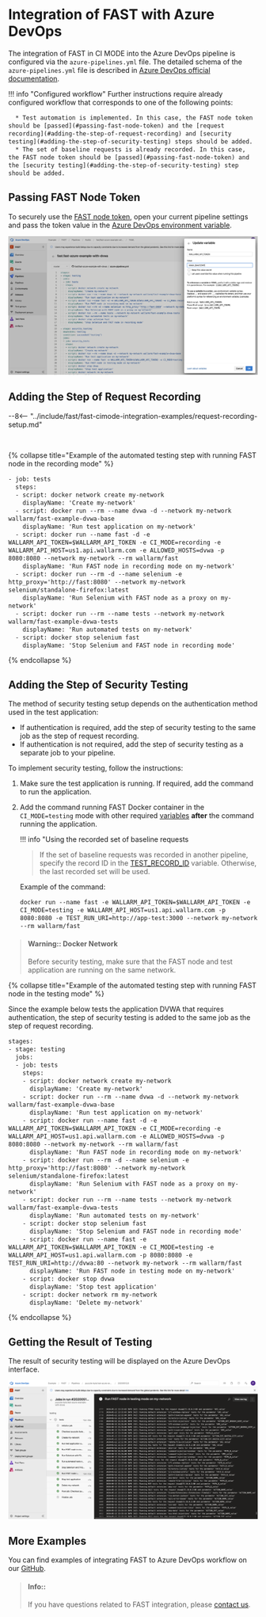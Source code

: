 # Integration of FAST with Azure DevOps

The integration of FAST in CI MODE into the Azure DevOps pipeline is configured via the `azure-pipelines.yml` file. The detailed schema of the `azure-pipelines.yml` file is described in [Azure DevOps official documentation](https://docs.microsoft.com/en-us/azure/devops/pipelines/yaml-schema?view=azure-devops&tabs=schema%2Cparameter-schema).

!!! info "Configured workflow"
    Further instructions require already configured workflow that corresponds to one of the following points:

      * Test automation is implemented. In this case, the FAST node token should be [passed](#passing-fast-node-token) and the [request recording](#adding-the-step-of-request-recording) and [security testing](#adding-the-step-of-security-testing) steps should be added.
      * The set of baseline requests is already recorded. In this case, the FAST node token should be [passed](#passing-fast-node-token) and the [security testing](#adding-the-step-of-security-testing) step should be added.

## Passing FAST Node Token

To securely use the [FAST node token](../../operations/create-node.md), open your current pipeline settings and pass the token value in the [Azure DevOps environment variable](https://docs.microsoft.com/en-us/azure/devops/pipelines/process/variables?view=azure-devops&tabs=yaml%2Cbatch#environment-variables).

![Passing Azure DevOps environment variable](../../../images/poc/common/examples/azure-devops-cimode/azure-env-var-example.png)

## Adding the Step of Request Recording

--8<-- "../include/fast/fast-cimode-integration-examples/request-recording-setup.md"

<br>

{% collapse title="Example of the automated testing step with running FAST node in the recording mode" %}

```
- job: tests
  steps:
  - script: docker network create my-network
    displayName: 'Create my-network'
  - script: docker run --rm --name dvwa -d --network my-network wallarm/fast-example-dvwa-base
    displayName: 'Run test application on my-network'
  - script: docker run --name fast -d -e WALLARM_API_TOKEN=$WALLARM_API_TOKEN -e CI_MODE=recording -e WALLARM_API_HOST=us1.api.wallarm.com -e ALLOWED_HOSTS=dvwa -p 8080:8080 --network my-network --rm wallarm/fast
    displayName: 'Run FAST node in recording mode on my-network'
  - script: docker run --rm -d --name selenium -e http_proxy='http://fast:8080' --network my-network selenium/standalone-firefox:latest
    displayName: 'Run Selenium with FAST node as a proxy on my-network'
  - script: docker run --rm --name tests --network my-network wallarm/fast-example-dvwa-tests
    displayName: 'Run automated tests on my-network'
  - script: docker stop selenium fast
    displayName: 'Stop Selenium and FAST node in recording mode'
```
{% endcollapse %}

## Adding the Step of Security Testing

The method of security testing setup depends on the authentication method used in the test application:

* If authentication is required, add the step of security testing to the same job as the step of request recording.
* If authentication is not required, add the step of security testing as a separate job to your pipeline.

To implement security testing, follow the instructions:

1. Make sure the test application is running. If required, add the command to run the application.
2. Add the command running FAST Docker container in the `CI_MODE=testing` mode with other required [variables](../ci-mode-testing.md#environment-variables-in-testing-mode) __after__ the command running the application.

    !!! info "Using the recorded set of baseline requests
    >
    > If the set of baseline requests was recorded in another pipeline, specify the record ID in the [TEST_RECORD_ID](../ci-mode-testing.md#переменные-в-режиме-тестирования) variable. Otherwise, the last recorded set will be used.

    Example of the command:

    ```
    docker run --name fast -e WALLARM_API_TOKEN=$WALLARM_API_TOKEN -e CI_MODE=testing -e WALLARM_API_HOST=us1.api.wallarm.com -p 8080:8080 -e TEST_RUN_URI=http://app-test:3000 --network my-network --rm wallarm/fast
    ```

> #### Warning:: Docker Network
>
> Before security testing, make sure that the FAST node and test application are running on the same network.

{% collapse title="Example of the automated testing step with running FAST node in the testing mode" %}

Since the example below tests the application DVWA that requires authentication, the step of security testing is added to the same job as the step of request recording.

```
stages:
- stage: testing
  jobs:
  - job: tests
    steps:
    - script: docker network create my-network
      displayName: 'Create my-network'
    - script: docker run --rm --name dvwa -d --network my-network wallarm/fast-example-dvwa-base
      displayName: 'Run test application on my-network'
    - script: docker run --name fast -d -e WALLARM_API_TOKEN=$WALLARM_API_TOKEN -e CI_MODE=recording -e WALLARM_API_HOST=us1.api.wallarm.com -e ALLOWED_HOSTS=dvwa -p 8080:8080 --network my-network --rm wallarm/fast
      displayName: 'Run FAST node in recording mode on my-network'
    - script: docker run --rm -d --name selenium -e http_proxy='http://fast:8080' --network my-network selenium/standalone-firefox:latest
      displayName: 'Run Selenium with FAST node as a proxy on my-network'
    - script: docker run --rm --name tests --network my-network wallarm/fast-example-dvwa-tests
      displayName: 'Run automated tests on my-network'
    - script: docker stop selenium fast
      displayName: 'Stop Selenium and FAST node in recording mode'
    - script: docker run --name fast -e WALLARM_API_TOKEN=$WALLARM_API_TOKEN -e CI_MODE=testing -e WALLARM_API_HOST=us1.api.wallarm.com -p 8080:8080 -e TEST_RUN_URI=http://dvwa:80 --network my-network --rm wallarm/fast 
      displayName: 'Run FAST node in testing mode on my-network'
    - script: docker stop dvwa
      displayName: 'Stop test application'
    - script: docker network rm my-network
      displayName: 'Delete my-network'
```
{% endcollapse %}

## Getting the Result of Testing

The result of security testing will be displayed on the Azure DevOps interface.

![The result of running FAST node in testing mode](../../../images/poc/common/examples/azure-devops-cimode/azure-ci-example.png)

## More Examples

You can find examples of integrating FAST to Azure DevOps workflow on our [GitHub](https://github.com/wallarm/fast-examples).

> #### Info::
> If you have questions related to FAST integration, please [contact us](mailto:support@wallarm.com).
